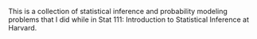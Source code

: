 This is a collection of statistical inference and probability modeling problems that I did while in Stat 111: Introduction to Statistical Inference at Harvard.